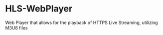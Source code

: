 # HLS-WebPlayer
Web Player that allows for the playback of HTTPS Live Streaming, utilizing M3U8 files
